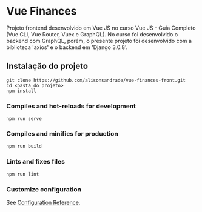# Vue Finances
Projeto frontend desenvolvido em Vue JS no curso Vue JS - Guia Completo (Vue CLI, Vue Router, Vuex e GraphQL).
No curso foi desenvolvido o backend com GraphQL, porém, o presente projeto foi desenvolvido com a biblioteca 'axios' e o backend em 'Django 3.0.8'.

## Instalação do projeto
```
git clone https://github.com/alisonsandrade/vue-finances-front.git
cd <pasta do projeto>
npm install
```

### Compiles and hot-reloads for development
```
npm run serve
```

### Compiles and minifies for production
```
npm run build
```

### Lints and fixes files
```
npm run lint
```

### Customize configuration
See [Configuration Reference](https://cli.vuejs.org/config/).
